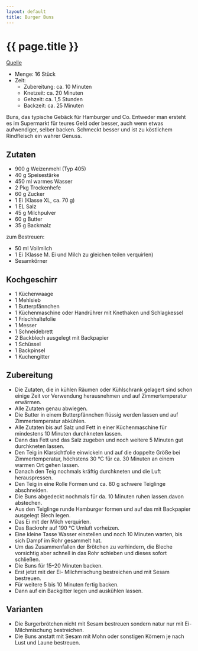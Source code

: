 ```yaml
---
layout: default
title: Burger Buns
---
```


# {{ page.title }}

[Quelle](http://www.rezeptewiki.org/wiki/Hamburger_Buns)

- Menge: 16 Stück
- Zeit:
  - Zubereitung: ca. 10 Minuten
  - Knetzeit: ca. 20 Minuten
  - Gehzeit: ca. 1,5 Stunden
  - Backzeit: ca. 25 Minuten

Buns, das typische Gebäck für Hamburger und Co. Entweder man ersteht es
im Supermarkt für teures Geld oder besser, auch wenn etwas aufwendiger,
selber backen. Schmeckt besser und ist zu köstlichem Rindfleisch ein
wahrer Genuss.

## Zutaten

- 900 g Weizenmehl (Typ 405)
- 40 g Speisestärke
- 450 ml warmes Wasser
- 2 Pkg Trockenhefe
- 60 g Zucker
- 1 Ei (Klasse XL, ca. 70 g)
- 1 EL Salz
- 45 g Milchpulver
- 60 g Butter
- 35 g Backmalz

zum Bestreuen:
- 50 ml Vollmilch
- 1 Ei (Klasse M. Ei und Milch zu gleichen teilen verquirlen)
- Sesamkörner

## Kochgeschirr

- 1 Küchenwaage
- 1 Mehlsieb
- 1 Butterpfännchen
- 1 Küchenmaschine oder Handrührer mit Knethaken und Schlagkessel
- 1 Frischhaltefolie
- 1 Messer
- 1 Schneidebrett
- 2 Backblech ausgelegt mit Backpapier
- 1 Schüssel
- 1 Backpinsel
- 1 Kuchengitter

## Zubereitung

- Die Zutaten, die in kühlen Räumen oder Kühlschrank gelagert sind schon einige Zeit vor Verwendung herausnehmen und auf Zimmertemperatur erwärmen.
- Alle Zutaten genau abwiegen.
- Die Butter in einem Butterpfännchen flüssig werden lassen und auf Zimmertemperatur abkühlen.
- Alle Zutaten bis auf Salz und Fett in einer Küchenmaschine für mindestens 10 Minuten durchkneten lassen.
- Dann das Fett und das Salz zugeben und noch weitere 5 Minuten gut durchkneten lassen.
- Den Teig in Klarsichtfolie einwickeln und auf die doppelte Größe bei Zimmertemperatur, höchstens 30 °C für ca. 30 Minuten an einem warmen Ort gehen lassen.
- Danach den Teig nochmals kräftig durchkneten und die Luft herauspressen.
- Den Teig in eine Rolle Formen und ca. 80 g schwere Teiglinge abschneiden.
- Die Buns abgedeckt nochmals für da. 10 Minuten ruhen lassen.davon abstechen.
- Aus den Teiglinge runde Hamburger formen und auf das mit Backpapier ausgelegt Blech legen.
- Das Ei mit der Milch verquirlen.
- Das Backrohr auf 190 °C Umluft vorheizen.
- Eine kleine Tasse Wasser einstellen und noch 10 Minuten warten, bis sich Dampf im Rohr gesammelt hat.
- Um das Zusammenfallen der Brötchen zu verhindern, die Bleche vorsichtig aber schnell in das Rohr schieben und dieses sofort schließen.
- Die Buns für 15–20 Minuten backen.
- Erst jetzt mit der Ei- Milchmischung bestreichen und mit Sesam bestreuen.
- Für weitere 5 bis 10 Minuten fertig backen.
- Dann auf ein Backgitter legen und auskühlen lassen.

## Varianten

- Die Burgerbrötchen nicht mit Sesam bestreuen sondern natur nur mit Ei-Milchmischung bestreichen.
- Die Buns anstatt mit Sesam mit Mohn oder sonstigen Körnern je nach Lust und Laune bestreuen.
